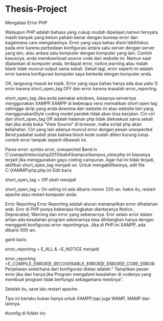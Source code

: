 # Thesis-Project

Mengatasi Error PHP

Walaupun PHP adalah bahasa yang cukup mudah dipelajari,namun ternyata masih banyak yang belum paham benar dengan konsep error dan bagaimana cara mengatasinya. Error yang saya bahas disini lebihfokus pada eror karena perbedaan konfigurasi antara satu server dengan server yang lain, atau antara satu komputer dengan komputer yang lain. Contoh kasusnya, anda mendownload source code dari website ini. Namun saat dijalankan di komputer anda, terdapat error, notice,warning atau malah blank tidak muncul output sama sekali. Sekali lagi, error seperti ini adalah error karena konfigurasi komputer saya berbeda dengan komputer anda.

OK, langsung masuk ke topik. Error yang saya bahas hanya ada dua yaitu 1) error karena short_open_tag OFF dan error karena masalah error_reporting.

short_open_tag
Jika anda pemakai windows, biasanya servernya menggunakan XAMPP.XAMPP di beberapa versi mematikan short open tag sehingga skrip yang anda downloa dari website ini atau website lain yang menggunakanStyle coding model pendek tidak akan bisa berjalan. Ciri ciri dari short_open_tag Off adalah halaman php tidak dieksekusi sama sekali dan jika anda buka “View Source” di browser, maka script php akan keliahatan. Ciri yang lain adanya muncul error dengan pesan unexpected $end padahal sudah jelas bahwa block kode sudah diberi kurung tutup. contoh error tampak seperti dibawah ini.

Parse error: syntax error, unexpected $end in C:\xampp\htdocs\php2013\bab4\kampus\kampus_view.php
ini biasanya terjadi jika menggunakan gaya coding campuran. Agar hal ini tidak terjadi, aktifkan short_open_tag menjadi on.
Untuk mengaktifkannya, edit file  C:\XAMMP\php.php.ini Edit baris

short_open_tag = Off
ubah menjadi

short_open_tag = On
seting ini ada dibaris nomor 220-an. habis itu, restart apache atau restart komputer anda.

Error Reporting
Error Reporting adalah aturan menampilkan error dihalaman web. Eror di PHP punya beberapa tingkatan diantaranya Notice , Deprecated, Warning dan error yang sebenarnya. Eror selain error dalam artian ada kesalahan program sebenarnya bisa dihilangkan hanya dengan mengganti konfigurasi error reportingnya. Jika di PHP.ini XAMPP, ada dibaris 500-an.

ganti baris

error_reporting = E_ALL & ~E_NOTICE
menjadi

error_reporting =E_COMPILE_ERROR|E_RECOVERABLE_ERROR|E_ERROR|E_CORE_ERROR
Penjelasan sederhana dari konfigurasi diatas adalah:” Tampilkan pesan error jika dan hanya jika Program mengalami kesalahan di codenya yang membuat program tidak berfungsi sebagamana mestinya”.

Setelah itu, save lalu restart apache.

Tips ini berlaku bukan hanya untuk XAMPP,tapi juga WAMP, MAMP dan lainnya.

#config di folder inc
